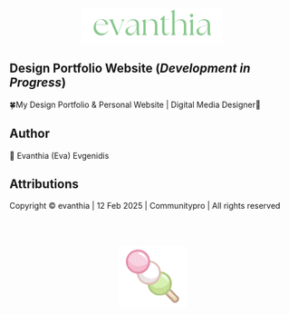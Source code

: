 <p align="center">
  <img src="src/assets/logo5.png" width="250">
</p>

## Design Portfolio Website (*Development in Progress*)
<p align="left">🍀My Design Portfolio & Personal Website | Digital Media Designer🌸</p>


## Author 
<p align="left">🌸 Evanthia (Eva) Evgenidis</p>


## Attributions
<p align="left"> Copyright © evanthia | 12 Feb 2025 | Communitypro <span id="datee"></span> | All
          rights reserved</p>
<br><br>

<p align="center">
  <img src="src/assets/dangoeva.png" width="120">
</p>
